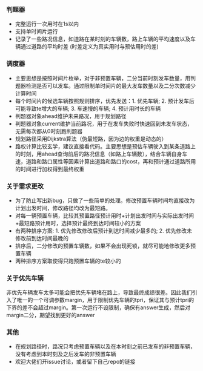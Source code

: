 ### 判题器 
* 完整运行一次用时在1s以内
* 支持单时间片运行
* 记录了一些路况信息，如道路在某时刻的车辆数，路上车辆的平均速度以及车辆通过道路的平均时差 (时差定义为真实用时与预估用时的差)

### 调度器 
* 主要思想是按照时间片枚举，对于非预置车辆，二分当前时刻发车数量，用判题器检测是否可以发车。通过限制单时间片的最大发车数量以及二分次数减少计算时间
* 每个时间片的候选车辆按照规则排序，优先发送：1. 优先车辆; 2. 预计发车后可能导致te增大的车辆; 3. 车速慢的车辆; 4. 预计用时长的车辆
* 判题器对象ahead维护未来路况，用于规划路径
* 判题器对象current维护当前路况，用于在发车失败时快速回到未发车状态，无需每次都从0时刻跑判题器
* 规划路径采用Dijkstra算法（伪最短路，因为边的权重是动态的）
* 路权计算比较玄学，建议直接看代码。主要思想是预估车辆驶入到某条道路上的时刻，用ahead查询前后的路况信息（如路上车辆数），结合车辆自身车速，道路和路口属性等因素计算出道路和路口的cost，再和预计通过道路所用的时间进行加权得到最终权重

### 关于需求更改
* 为了防止写出新bug，只做了一些简单的处理。修改预置车辆时间均直接改为计划出发时间，修改路径均改为最短路。
* 对每一辆预置车辆，比较其预置路径预计用时+计划出发时间与实际出发时间+最短路预计用时，选择预计最终到达时间较小的方案
* 有两种排序方案: 1. 优先修改修改后预计到达时间减少最多的; 2. 优先修改未修改前到达时间最晚的
* 排序后，二分修改的预置车辆数，如果不会出现死锁，就尽可能地修改更多预置车辆
* 两种排序方案取使得只跑预置车辆的te较小的

###  关于优先车辆
非优先车辆发车太多可能会把优先车辆堵在路上，导致最终成绩很差。因此我们引入了唯一的一个可调参数margin，用于限制优先车辆的tpri，保证其与预计tpri的下界的差不会超过margin。第一次运行不设限制，确保有answer生成，然后对margin二分，期望找到更好的answer

### 其他
* 在规划路径时，路况只考虑预置车辆以及在本时刻之前已发车的非预置车辆，没有考虑到本时刻及之后发车的非预置车辆
* 欢迎大佬们开issue讨论，或者留下自己repo的链接
